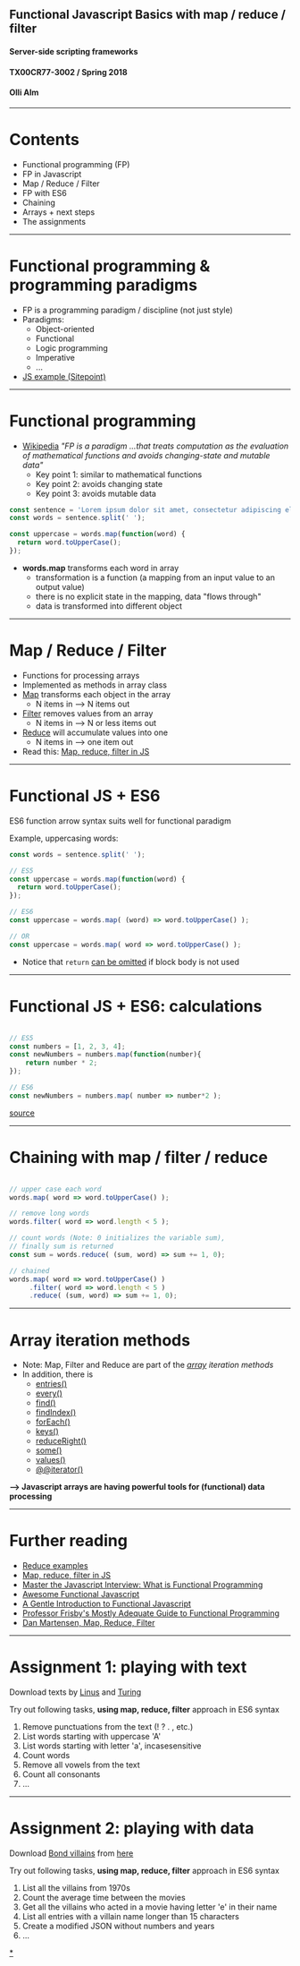 
## Functional Javascript Basics with map / reduce / filter
#### Server-side scripting frameworks 
#### TX00CR77-3002 / Spring 2018
#### Olli Alm

---

# Contents

* Functional programming (FP)
* FP in Javascript
* Map / Reduce / Filter
* FP with ES6
* Chaining
* Arrays + next steps
* The assignments

---

# Functional programming & programming paradigms

* FP is a programming paradigm / discipline (not just style)
* Paradigms:
  * Object-oriented
  * Functional
  * Logic programming
  * Imperative 
  * ...
* [JS example (Sitepoint)](https://www.sitepoint.com/introduction-functional-javascript/)

---

# Functional programming

* [Wikipedia](https://en.wikipedia.org/wiki/Functional_programming) *"FP is a paradigm ...that treats computation as the evaluation of mathematical functions and avoids changing-state and mutable data"*
  * Key point 1: similar to mathematical functions
  * Key point 2: avoids changing state 
  * Key point 3: avoids mutable data

```javascript
const sentence = 'Lorem ipsum dolor sit amet, consectetur adipiscing elit.';
const words = sentence.split(' ');

const uppercase = words.map(function(word) {
  return word.toUpperCase();
});

```
* **words.map** transforms each word in array 
  * transformation is a function (a mapping from an input value to an output value)
  * there is no explicit state in the mapping, data "flows through"
  * data is transformed into different object

---

# Map / Reduce / Filter 

* Functions for processing arrays
* Implemented as methods in array class
* [Map](https://developer.mozilla.org/en-US/docs/Web/JavaScript/Reference/Global_Objects/Array/map) transforms each object in the array
  * N items in --> N items out
* [Filter](https://developer.mozilla.org/en-US/docs/Web/JavaScript/Reference/Global_Objects/Array/filter) removes values from an array
  * N items in --> N or less items out
* [Reduce](https://developer.mozilla.org/en-US/docs/Web/JavaScript/Reference/Global_Objects/Array/Reduce) will accumulate values into one
  * N items in --> one item out
* Read this: [Map, reduce, filter in JS](http://cryto.net/~joepie91/blog/2015/05/04/functional-programming-in-javascript-map-filter-reduce/)

---

# Functional JS + ES6

ES6 function arrow syntax suits well for functional paradigm

Example, uppercasing words:

```javascript
const words = sentence.split(' ');

// ES5 
const uppercase = words.map(function(word) {
  return word.toUpperCase();
});

// ES6 
const uppercase = words.map( (word) => word.toUpperCase() );

// OR 
const uppercase = words.map( word => word.toUpperCase() );
```

* Notice that `return` [can be omitted](https://developer.mozilla.org/en-US/docs/Web/JavaScript/Reference/Functions/Arrow_functions#Function_body) if block body is not used

---

# Functional JS + ES6: calculations

```javascript

// ES5
const numbers = [1, 2, 3, 4];
const newNumbers = numbers.map(function(number){
    return number * 2;
});

// ES6 
const newNumbers = numbers.map( number => number*2 );

```

[source](http://cryto.net/~joepie91/blog/2015/05/04/functional-programming-in-javascript-map-filter-reduce/)

---

# Chaining with map / filter / reduce

```javascript

// upper case each word
words.map( word => word.toUpperCase() );

// remove long words
words.filter( word => word.length < 5 );

// count words (Note: 0 initializes the variable sum), 
// finally sum is returned
const sum = words.reduce( (sum, word) => sum += 1, 0);

// chained
words.map( word => word.toUpperCase() )
     .filter( word => word.length < 5 )
     .reduce( (sum, word) => sum += 1, 0);


```
---

# Array iteration methods

* Note: Map, Filter and Reduce are part of the *[array](https://developer.mozilla.org/en-US/docs/Web/JavaScript/Reference/Global_Objects/Array) iteration methods*
* In addition, there is
  * [entries()](https://developer.mozilla.org/en-US/docs/Web/JavaScript/Reference/Global_Objects/Array/entries)
  * [every()](https://developer.mozilla.org/en-US/docs/Web/JavaScript/Reference/Global_Objects/Array/every)
  * [find()](https://developer.mozilla.org/en-US/docs/Web/JavaScript/Reference/Global_Objects/Array/find)
  * [findIndex()](https://developer.mozilla.org/en-US/docs/Web/JavaScript/Reference/Global_Objects/Array/findIndex)
  * [forEach()](https://developer.mozilla.org/en-US/docs/Web/JavaScript/Reference/Global_Objects/Array/forEach)
  * [keys()](https://developer.mozilla.org/en-US/docs/Web/JavaScript/Reference/Global_Objects/Array/keys)
  * [reduceRight()](https://developer.mozilla.org/en-US/docs/Web/JavaScript/Reference/Global_Objects/Array/reduceRight)
  * [some()](https://developer.mozilla.org/en-US/docs/Web/JavaScript/Reference/Global_Objects/Array/some)
  * [values()](https://developer.mozilla.org/en-US/docs/Web/JavaScript/Reference/Global_Objects/Array/values)
  * [@@iterator()](https://developer.mozilla.org/en-US/docs/Web/JavaScript/Reference/Global_Objects/Array/@@iterator)

**--> Javascript arrays are having powerful tools for (functional) data processing**

---

# Further reading

* [Reduce examples](http://www.programwitherik.com/functional-javascript-with-reduce/)
* [Map, reduce, filter in JS](http://cryto.net/~joepie91/blog/2015/05/04/functional-programming-in-javascript-map-filter-reduce/)
* [Master the Javascript Interview: What is Functional Programming](https://medium.com/javascript-scene/master-the-javascript-interview-what-is-functional-programming-7f218c68b3a0)
* [Awesome Functional Javascript](https://github.com/stoeffel/awesome-fp-js)
* [A Gentle Introduction to Functional Javascript](http://jrsinclair.com/articles/2016/gentle-introduction-to-functional-javascript-intro/)
* [Professor Frisby's Mostly Adequate Guide to Functional Programming](https://github.com/MostlyAdequate/mostly-adequate-guide)
* [Dan Martensen, Map, Reduce, Filter](https://danmartensen.svbtle.com/javascripts-map-reduce-and-filter)

---

# Assignment 1: playing with text

Download texts by [Linus](https://gist.githubusercontent.com/OAlm/fc8d4c6eadb057ddbb68959743713c69/raw/4b3a7a1cbdecba5ed71fd49f9c651874067e65ad/linus.txt) and [Turing](https://gist.githubusercontent.com/OAlm/5cda155b75b048d9c82bc5fde5606d81/raw/e0dd59c8987ff8a0861f22d133d32ef83d751a80/turing.txt)

Try out following tasks, **using map, reduce, filter** approach in ES6 syntax

1. Remove punctuations from the text (! ? . , etc.) 
2. List words starting with uppercase 'A'
3. List words starting with letter 'a', incasesensitive
4. Count words
5. Remove all vowels from the text
6. Count all consonants
7. ...
  
---

# Assignment 2: playing with data

Download [Bond villains](https://en.wikipedia.org/wiki/List_of_James_Bond_villains) from [here](https://gist.githubusercontent.com/OAlm/027725f4d3d0e85338a51e6c29c3dfac/raw/091c7ddbb5abe4d21c30cdc3dfd777149a8f5915/bond_villains.json)

Try out following tasks, **using map, reduce, filter** approach in ES6 syntax

1. List all the villains from 1970s
2. Count the average time between the movies
3. Get all the villains who acted in a movie having letter 'e' in their name
4. List all entries with a villain name longer than 15 characters
5. Create a modified JSON without numbers and years
6. ...

[*](http://elijahmanor.com/reducing-filter-and-map-down-to-reduce/)
